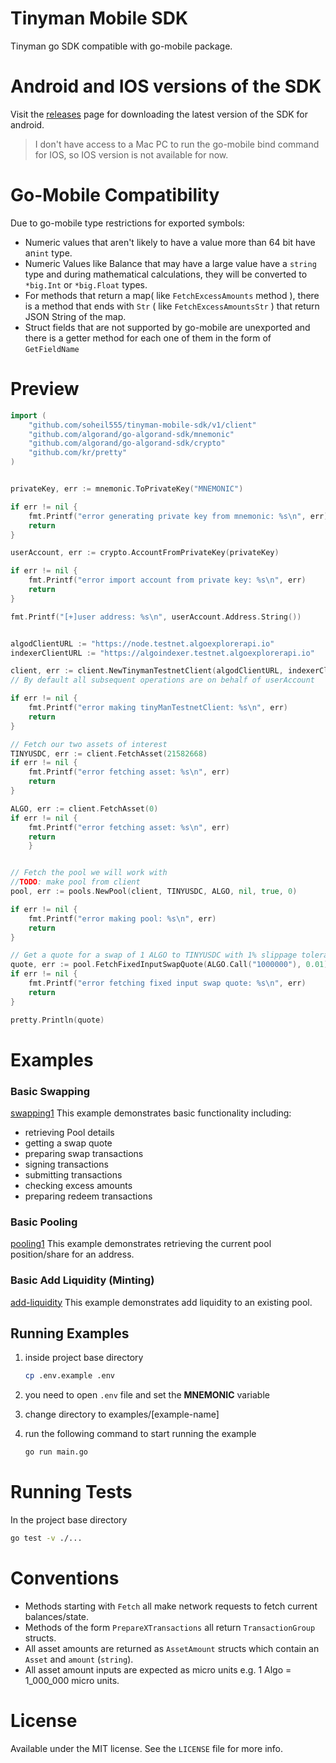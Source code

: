 # Tinyman Mobile SDK

Tinyman go SDK compatible with go-mobile package.





# Android and IOS versions of the SDK

Visit the [releases](https://github.com/soheil555/tinyman-mobile-sdk/releases/tag/Latest) page for downloading the latest version of the SDK for android.



> I don't have access to a Mac PC to run the go-mobile bind command for IOS, so IOS version is not available for now.



# Go-Mobile Compatibility

Due to go-mobile type restrictions for exported symbols:

- Numeric values that aren't likely to have a value more than 64 bit have an`int` type.
- Numeric Values like Balance that may have a large value have a `string` type and during mathematical calculations, they will be converted to `*big.Int` or `*big.Float` types.
- For methods that return a map( like `FetchExcessAmounts` method ), there is a method that ends with `Str` ( like `FetchExcessAmountsStr` ) that return JSON String of the map.
- Struct fields that are not supported by go-mobile are unexported and there is a getter method for each one of them in the form of `GetFieldName`



# Preview



```go
import (
	"github.com/soheil555/tinyman-mobile-sdk/v1/client"
   	"github.com/algorand/go-algorand-sdk/mnemonic"
    "github.com/algorand/go-algorand-sdk/crypto"
    "github.com/kr/pretty"
)


privateKey, err := mnemonic.ToPrivateKey("MNEMONIC")

if err != nil {
    fmt.Printf("error generating private key from mnemonic: %s\n", err)
    return
}

userAccount, err := crypto.AccountFromPrivateKey(privateKey)

if err != nil {
    fmt.Printf("error import account from private key: %s\n", err)
    return
}

fmt.Printf("[+]user address: %s\n", userAccount.Address.String())


algodClientURL := "https://node.testnet.algoexplorerapi.io"
indexerClientURL := "https://algoindexer.testnet.algoexplorerapi.io"

client, err := client.NewTinymanTestnetClient(algodClientURL, indexerClientURL, userAccount.Address.String())
// By default all subsequent operations are on behalf of userAccount

if err != nil {
    fmt.Printf("error making tinyManTestnetClient: %s\n", err)
    return
}

// Fetch our two assets of interest
TINYUSDC, err := client.FetchAsset(21582668)
if err != nil {
    fmt.Printf("error fetching asset: %s\n", err)
    return
}

ALGO, err := client.FetchAsset(0)
if err != nil {
    fmt.Printf("error fetching asset: %s\n", err)
    return
	}


// Fetch the pool we will work with
//TODO: make pool from client
pool, err := pools.NewPool(client, TINYUSDC, ALGO, nil, true, 0)

if err != nil {
    fmt.Printf("error making pool: %s\n", err)
    return
}

// Get a quote for a swap of 1 ALGO to TINYUSDC with 1% slippage tolerance
quote, err := pool.FetchFixedInputSwapQuote(ALGO.Call("1000000"), 0.01)
if err != nil {
    fmt.Printf("error fetching fixed input swap quote: %s\n", err)
    return
}

pretty.Println(quote)
```





# Examples



### Basic Swapping

[swapping1](https://github.com/soheil555/tinyman-mobile-sdk/blob/main/examples/swapping1/main.go) This example demonstrates basic functionality including:

- retrieving Pool details
- getting a swap quote
- preparing swap transactions
- signing transactions
- submitting transactions
- checking excess amounts
- preparing redeem transactions



### Basic Pooling

[pooling1](https://github.com/soheil555/tinyman-mobile-sdk/blob/main/examples/pooling1/main.go) This example demonstrates retrieving the current pool position/share for an address.



### Basic Add Liquidity (Minting)

[add-liquidity](https://github.com/soheil555/tinyman-mobile-sdk/blob/main/examples/add-liquidity1/main.go) This example demonstrates add liquidity to an existing pool.





## Running Examples

1. inside project base directory

   ```bash
   cp .env.example .env
   ```

2. you need to open `.env` file and set the **MNEMONIC** variable

3. change directory to examples/[example-name]

4. run the following command to start running the example

   ```bash
   go run main.go
   ```






# Running Tests

In the project base directory

```bash
go test -v ./...
```





# Conventions



- Methods starting with `Fetch` all make network requests to fetch current balances/state.
- Methods of the form `PrepareXTransactions` all return `TransactionGroup` structs.
- All asset amounts are returned as `AssetAmount` structs which contain an `Asset` and `amount` (`string`).
- All asset amount inputs are expected as micro units e.g. 1 Algo = 1_000_000 micro units.




# License

Available under the MIT license. See the `LICENSE` file for more info.

